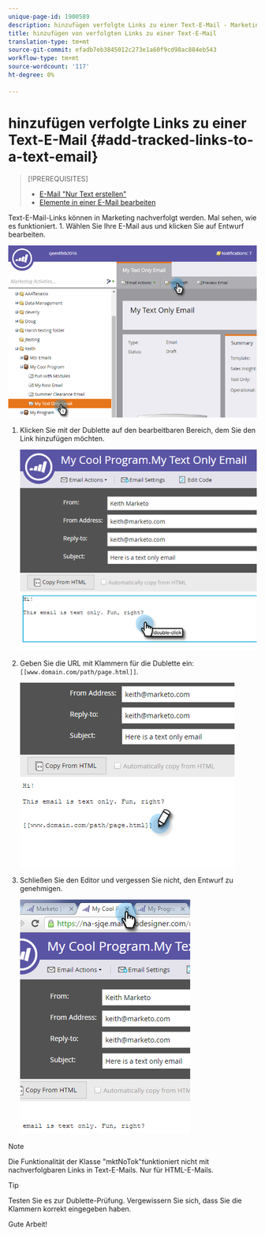 ```yaml
---
unique-page-id: 1900589
description: hinzufügen verfolgte Links zu einer Text-E-Mail - Marketing-Dokumente - Produktdokumentation
title: hinzufügen von verfolgten Links zu einer Text-E-Mail
translation-type: tm+mt
source-git-commit: efadb7eb3845012c273e1a60f9cd98ac884eb543
workflow-type: tm+mt
source-wordcount: '117'
ht-degree: 0%

---
```



# hinzufügen verfolgte Links zu einer Text-E-Mail {#add-tracked-links-to-a-text-email}

>[!PREREQUISITES]
>
>* [E-Mail &quot;Nur Text erstellen&quot;](/help/marketo/product-docs/email-marketing/general/creating-an-email/create-a-text-only-email.md)
>* [Elemente in einer E-Mail bearbeiten](/help/marketo/product-docs/email-marketing/general/email-editor-2/edit-elements-in-an-email.md)


Text-E-Mail-Links können in Marketing nachverfolgt werden. Mal sehen, wie es funktioniert. 1. Wählen Sie Ihre E-Mail aus und klicken Sie auf Entwurf bearbeiten.

![](assets/one-9.png)

1. Klicken Sie mit der Dublette auf den bearbeitbaren Bereich, dem Sie den Link hinzufügen möchten.

   ![](assets/two-8.png)

1. Geben Sie die URL mit Klammern für die Dublette ein: `[[www.domain.com/path/page.html]]`.

   ![](assets/three-8.png)

1. Schließen Sie den Editor und vergessen Sie nicht, den Entwurf zu genehmigen.

   ![](assets/four-6.png)

>[!NOTE]
>
>Die Funktionalität der Klasse &quot;mktNoTok&quot;funktioniert nicht mit nachverfolgbaren Links in Text-E-Mails. Nur für HTML-E-Mails.

>[!TIP]
>
>Testen Sie es zur Dublette-Prüfung. Vergewissern Sie sich, dass Sie die Klammern korrekt eingegeben haben.

Gute Arbeit!
